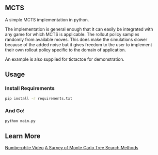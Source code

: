 ## MCTS
A simple MCTS implementation in python.

The implementation is general enough that it can easily be integrated with any game for which MCTS is applicable. The rollout policy samples randomly from available moves. This does make the simulations slower because of the added noise but it gives freedom to the user to implement their own rollout policy specific to the domain of application.

An example is also supplied for tictactoe for demonstration.

## Usage
### Install Requirements
```sh
pip install -r requirements.txt
```

### And Go!
```sh
python main.py
```

## Learn More
[Numberphile Video](https://www.youtube.com/watch?v=BEFY7IHs0HM)
[A Survey of Monte Carlo Tree Search Methods](https://ieeexplore.ieee.org/document/6145622)
